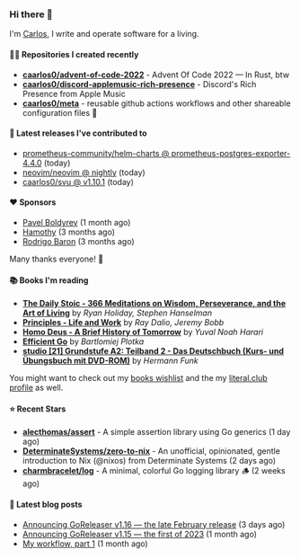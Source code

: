 ### Hi there 👋

I'm [Carlos](https://caarlos0.dev), I write and operate software for a living.

#### 👨‍💻 Repositories I created recently
- **[caarlos0/advent-of-code-2022](https://github.com/caarlos0/advent-of-code-2022)** - Advent Of Code 2022 — In Rust, btw
- **[caarlos0/discord-applemusic-rich-presence](https://github.com/caarlos0/discord-applemusic-rich-presence)** - Discord's Rich Presence from Apple Music
- **[caarlos0/meta](https://github.com/caarlos0/meta)** - reusable github actions workflows and other shareable configuration files 🫥

#### 🚀 Latest releases I've contributed to


- [prometheus-community/helm-charts @ prometheus-postgres-exporter-4.4.0](https://github.com/prometheus-community/helm-charts/releases/tag/prometheus-postgres-exporter-4.4.0) (today)
- [neovim/neovim @ nightly](https://github.com/neovim/neovim/releases/tag/nightly) (today)
- [caarlos0/svu @ v1.10.1](https://github.com/caarlos0/svu/releases/tag/v1.10.1) (today)

#### ❤️ Sponsors
- [Pavel Boldyrev](https://github.com/bpg) (1 month ago)
- [Hamothy](https://github.com/sgoudham) (3 months ago)
- [Rodrigo Baron](https://github.com/rodrigobaron) (3 months ago)

Many thanks everyone! 🙏

#### 📚 Books I'm reading
- **[The Daily Stoic - 366 Meditations on Wisdom, Perseverance, and the Art of Living](https://literal.club/caarlos0/book/the-daily-stoic-lbfbd)** by _Ryan Holiday, Stephen Hanselman_
- **[Principles - Life and Work](https://literal.club/caarlos0/book/ray-dalioray-daliojeremy-bobbprinciples-a9caw)** by _Ray Dalio, Jeremy Bobb_
- **[Homo Deus - A Brief History of Tomorrow](https://literal.club/caarlos0/book/yuval-noah-harari-homo-deus-ea6af)** by _Yuval Noah Harari_
- **[Efficient Go](https://literal.club/caarlos0/book/bartlomiej-plotka-efficient-go-h2xgm)** by _Bartlomiej Plotka_
- **[studio [21] Grundstufe A2: Teilband 2 - Das Deutschbuch (Kurs- und Übungsbuch mit DVD-ROM)](https://literal.club/caarlos0/book/hermann-funk-studio-21-grundstufe-a2-teilband-2-das-deutschbuch-kurs-und-ubungsbuch-mit-dvd-rom-9zuoy)** by _Hermann Funk_

You might want to check out my [books
wishlist](https://www.amazon.com.br/hz/wishlist/ls/EB8P7VS717SV) and the my
[literal.club profile](https://literal.club/caarlos0) as well.

#### ⭐ Recent Stars
- **[alecthomas/assert](https://github.com/alecthomas/assert)** - A simple assertion library using Go generics (1 day ago)
- **[DeterminateSystems/zero-to-nix](https://github.com/DeterminateSystems/zero-to-nix)** - An unofficial, opinionated, gentle introduction to Nix (@nixos) from Determinate Systems (2 days ago)
- **[charmbracelet/log](https://github.com/charmbracelet/log)** - A minimal, colorful Go logging library 🪵 (2 weeks ago)

#### 📄 Latest blog posts
- [Announcing GoReleaser v1.16 — the late February release](https://carlosbecker.com/posts/goreleaser-v1.16/) (3 days ago)
- [Announcing GoReleaser v1.15 — the first of 2023](https://carlosbecker.com/posts/goreleaser-v1.15/) (1 month ago)
- [My workflow, part 1](https://carlosbecker.com/posts/workflow-pt1/) (1 month ago)
